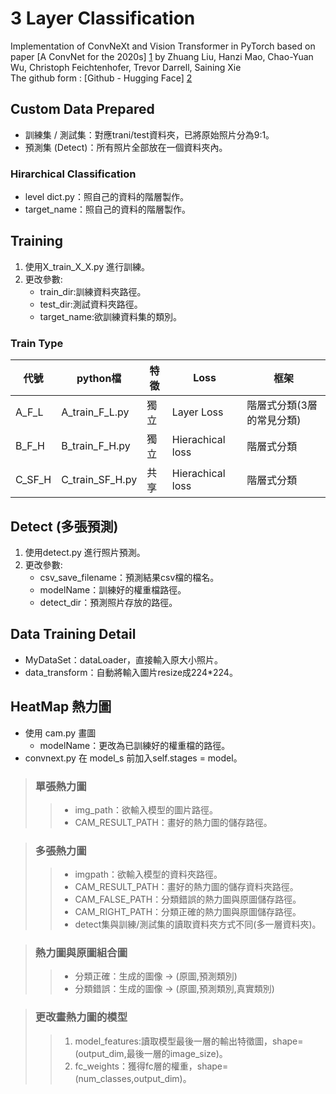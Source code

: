 ﻿# 3 Layer Classification
Implementation of ConvNeXt and Vision Transformer in PyTorch based on paper [A ConvNet for the 2020s] [1] by Zhuang Liu, Hanzi Mao, Chao-Yuan Wu, Christoph Feichtenhofer, Trevor Darrell, Saining Xie  
The github form : [Github - Hugging Face] [2]

## Custom Data Prepared
- 訓練集 / 測試集：對應trani/test資料夾，已將原始照片分為9:1。
- 預測集 (Detect)：所有照片全部放在一個資料夾內。

### Hirarchical Classification
- level dict.py：照自己的資料的階層製作。
- target_name：照自己的資料的階層製作。

## Training 
1. 使用X_train_X_X.py 進行訓練。
2. 更改參數:
    - train_dir:訓練資料夾路徑。
    - test_dir:測試資料夾路徑。
    - target_name:欲訓練資料集的類別。

### Train Type
|代號 |python檔 |特徵 |Loss |框架 |
|------|--------|--------|--------|--------|
|A_F_L |A_train_F_L.py |獨立 |Layer Loss |階層式分類(3層的常見分類) |
|B_F_H |B_train_F_H.py |獨立 |Hierachical loss |階層式分類 |
|C_SF_H |C_train_SF_H.py |共享 |Hierachical loss |階層式分類 |

## Detect (多張預測)
1. 使用detect.py 進行照片預測。
2. 更改參數:
    - csv_save_filename：預測結果csv檔的檔名。
    - modelName：訓練好的權重檔路徑。
    - detect_dir：預測照片存放的路徑。

## Data Training Detail
- MyDataSet：dataLoader，直接輸入原大小照片。
- data_transform：自動將輸入圖片resize成224*224。

## HeatMap 熱力圖
- 使用 cam.py 畫圖
    - modelName：更改為已訓練好的權重檔的路徑。
- convnext.py 在 model_s 前加入self.stages = model。
>### 單張熱力圖
>>- img_path：欲輸入模型的圖片路徑。
>>- CAM_RESULT_PATH：畫好的熱力圖的儲存路徑。

>### 多張熱力圖
>>- imgpath：欲輸入模型的資料夾路徑。
>>- CAM_RESULT_PATH：畫好的熱力圖的儲存資料夾路徑。
>>- CAM_FALSE_PATH：分類錯誤的熱力圖與原圖儲存路徑。
>>- CAM_RIGHT_PATH：分類正確的熱力圖與原圖儲存路徑。
>>- detect集與訓練/測試集的讀取資料夾方式不同(多一層資料夾)。

>### 熱力圖與原圖組合圖
>>- 分類正確：生成的圖像 -> (原圖,預測類別)
>>- 分類錯誤：生成的圖像 -> (原圖,預測類別,真實類別)

>### 更改畫熱力圖的模型 
>>1. model_features:讀取模型最後一層的輸出特徵圖，shape=(output_dim,最後一層的image_size)。 
>>2. fc_weights：獲得fc層的權重，shape=(num_classes,output_dim)。

[1]: https://arxiv.org/abs/2201.03545 "A ConvNet for the 2020s"
[2]: https://github.com/huggingface/pytorch-image-models "Github - Hugging Face"
